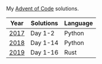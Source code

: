 My [Advent of Code](https://www.adventofcode.com/) solutions.

|     Year     | Solutions | Language |
|--------------|-----------|----------|
| [2017](2017) | Day 1-2   | Python   |
| [2018](2018) | Day 1-14  | Python   |
| [2019](2019) | Day 1-16  | Rust     |

